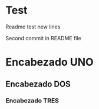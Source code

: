 # Test

Readme test new lines

Second commit in README file

# Encabezado UNO

## Encabezado DOS

### Encabezado TRES

